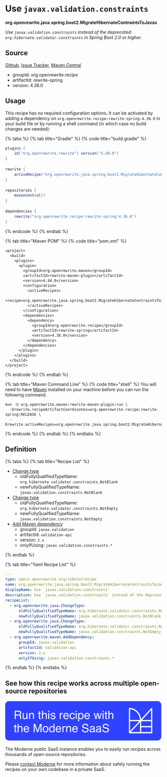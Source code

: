 # Use `javax.validation.constraints`

**org.openrewrite.java.spring.boot2.MigrateHibernateContraintsToJavax**

_Use `javax.validation.constraints` instead of the deprecated `org.hibernate.validator.constraints` in Spring Boot 2.0 or higher._

## Source

[Github](https://github.com/openrewrite/rewrite-spring/blob/main/src/main/resources/META-INF/rewrite/spring-boot-20.yml), [Issue Tracker](https://github.com/openrewrite/rewrite-spring/issues), [Maven Central](https://central.sonatype.com/artifact/org.openrewrite.recipe/rewrite-spring/4.36.0/jar)

* groupId: org.openrewrite.recipe
* artifactId: rewrite-spring
* version: 4.36.0


## Usage

This recipe has no required configuration options. It can be activated by adding a dependency on `org.openrewrite.recipe:rewrite-spring:4.36.0` in your build file or by running a shell command (in which case no build changes are needed): 

{% tabs %}
{% tab title="Gradle" %}
{% code title="build.gradle" %}
```groovy
plugins {
    id("org.openrewrite.rewrite") version("5.40.0")
}

rewrite {
    activeRecipe("org.openrewrite.java.spring.boot2.MigrateHibernateContraintsToJavax")
}

repositories {
    mavenCentral()
}

dependencies {
    rewrite("org.openrewrite.recipe:rewrite-spring:4.36.0")
}
```
{% endcode %}
{% endtab %}

{% tab title="Maven POM" %}
{% code title="pom.xml" %}
```markup
<project>
  <build>
    <plugins>
      <plugin>
        <groupId>org.openrewrite.maven</groupId>
        <artifactId>rewrite-maven-plugin</artifactId>
        <version>4.44.0</version>
        <configuration>
          <activeRecipes>
            <recipe>org.openrewrite.java.spring.boot2.MigrateHibernateContraintsToJavax</recipe>
          </activeRecipes>
        </configuration>
        <dependencies>
          <dependency>
            <groupId>org.openrewrite.recipe</groupId>
            <artifactId>rewrite-spring</artifactId>
            <version>4.36.0</version>
          </dependency>
        </dependencies>
      </plugin>
    </plugins>
  </build>
</project>
```
{% endcode %}
{% endtab %}

{% tab title="Maven Command Line" %}
{% code title="shell" %}
You will need to have [Maven](https://maven.apache.org/download.cgi) installed on your machine before you can run the following command.

```shell
mvn -U org.openrewrite.maven:rewrite-maven-plugin:run \
  -Drewrite.recipeArtifactCoordinates=org.openrewrite.recipe:rewrite-spring:RELEASE \
  -Drewrite.activeRecipes=org.openrewrite.java.spring.boot2.MigrateHibernateContraintsToJavax
```
{% endcode %}
{% endtab %}
{% endtabs %}


## Definition

{% tabs %}
{% tab title="Recipe List" %}
* [Change type](../../../java/changetype.md)
  * oldFullyQualifiedTypeName: `org.hibernate.validator.constraints.NotBlank`
  * newFullyQualifiedTypeName: `javax.validation.constraints.NotBlank`
* [Change type](../../../java/changetype.md)
  * oldFullyQualifiedTypeName: `org.hibernate.validator.constraints.NotEmpty`
  * newFullyQualifiedTypeName: `javax.validation.constraints.NotEmpty`
* [Add Maven dependency](../../../maven/adddependency.md)
  * groupId: `javax.validation`
  * artifactId: `validation-api`
  * version: `2.x`
  * onlyIfUsing: `javax.validation.constraints.*`

{% endtab %}

{% tab title="Yaml Recipe List" %}
```yaml
---
type: specs.openrewrite.org/v1beta/recipe
name: org.openrewrite.java.spring.boot2.MigrateHibernateContraintsToJavax
displayName: Use `javax.validation.constraints`
description: Use `javax.validation.constraints` instead of the deprecated `org.hibernate.validator.constraints` in Spring Boot 2.0 or higher.
recipeList:
  - org.openrewrite.java.ChangeType:
      oldFullyQualifiedTypeName: org.hibernate.validator.constraints.NotBlank
      newFullyQualifiedTypeName: javax.validation.constraints.NotBlank
  - org.openrewrite.java.ChangeType:
      oldFullyQualifiedTypeName: org.hibernate.validator.constraints.NotEmpty
      newFullyQualifiedTypeName: javax.validation.constraints.NotEmpty
  - org.openrewrite.maven.AddDependency:
      groupId: javax.validation
      artifactId: validation-api
      version: 2.x
      onlyIfUsing: javax.validation.constraints.*

```
{% endtab %}
{% endtabs %}

## See how this recipe works across multiple open-source repositories

[![Moderne Link Image](/.gitbook/assets/ModerneRecipeButton.png)](https://public.moderne.io/recipes/org.openrewrite.java.spring.boot2.MigrateHibernateContraintsToJavax)

The Moderne public SaaS instance enables you to easily run recipes across thousands of open-source repositories.

Please [contact Moderne](https://moderne.io/product) for more information about safely running the recipes on your own codebase in a private SaaS.
